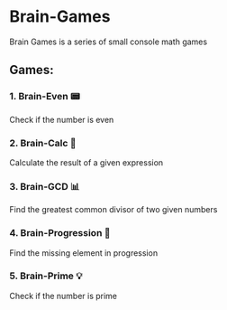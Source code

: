 # Brain-Games
Brain Games is a series of small console math games 

## Games:

### 1. Brain-Even 📟
Check if the number is even

### 2. Brain-Calc 🧮
Calculate the result of a given expression

### 3. Brain-GCD 📊
Find the greatest common divisor of two given numbers

### 4. Brain-Progression 🎲
Find the missing element in progression

### 5. Brain-Prime 💡
Check if the number is prime
